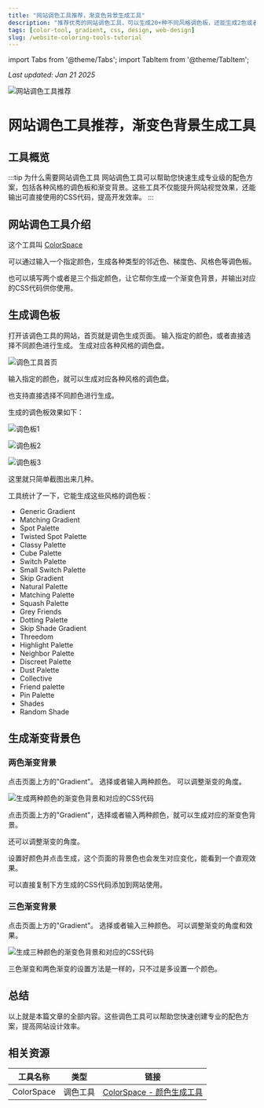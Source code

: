 ```yaml
---
title: "网站调色工具推荐，渐变色背景生成工具"
description: "推荐优秀的网站调色工具，可以生成20+种不同风格调色板，还能生成2色或者3色渐变背景及对应CSS代码"
tags: [color-tool, gradient, css, design, web-design]
slug: /website-coloring-tools-tutorial
---
```


import Tabs from '@theme/Tabs';
import TabItem from '@theme/TabItem';

_Last updated: Jan 21 2025_

![网站调色工具推荐](https://website-custom.com/wp-content/uploads/2024/11/pantone.webp)

# 网站调色工具推荐，渐变色背景生成工具

## 工具概览

:::tip 为什么需要网站调色工具
网站调色工具可以帮助您快速生成专业级的配色方案，包括各种风格的调色板和渐变背景。这些工具不仅能提升网站视觉效果，还能输出可直接使用的CSS代码，提高开发效率。
:::

## 网站调色工具介绍

这个工具叫 [ColorSpace](https://mycolor.space/)

可以通过输入一个指定颜色，生成各种类型的邻近色、梯度色、风格色等调色板。

也可以填写两个或者是三个指定颜色，让它帮你生成一个渐变色背景，并输出对应的CSS代码供你使用。

## 生成调色板

<Tabs>
<TabItem value="step1" label="打开工具">
  打开该调色工具的网站，首页就是调色生成页面。
</TabItem>
<TabItem value="step2" label="选择颜色">
  输入指定的颜色，或者直接选择不同颜色进行生成。
</TabItem>
<TabItem value="step3" label="生成调色板">
  生成对应各种风格的调色盘。
</TabItem>
</Tabs>

![调色工具首页](https://website-custom.com/wp-content/uploads/2024/11/1-20.webp)

输入指定的颜色，就可以生成对应各种风格的调色盘。

也支持直接选择不同颜色进行生成。

生成的调色板效果如下：

![调色板1](https://website-custom.com/wp-content/uploads/2024/11/3-20.webp)

![调色板2](https://website-custom.com/wp-content/uploads/2024/11/4-18.webp)

![调色板3](https://website-custom.com/wp-content/uploads/2024/11/5-18.webp)

这里就只简单截图出来几种。

工具统计了一下，它能生成这些风格的调色板：

-   Generic Gradient
-   Matching Gradient
-   Spot Palette
-   Twisted Spot Palette
-   Classy Palette
-   Cube Palette
-   Switch Palette
-   Small Switch Palette
-   Skip Gradient
-   Natural Palette
-   Matching Palette
-   Squash Palette
-   Grey Friends
-   Dotting Palette
-   Skip Shade Gradient
-   Threedom
-   Highlight Palette
-   Neighbor Palette
-   Discreet Palette
-   Dust Palette
-   Collective
-   Friend palette
-   Pin Palette
-   Shades
-   Random Shade

## 生成渐变背景色

### 两色渐变背景

<Tabs>
<TabItem value="step1" label="选择渐变模式">
  点击页面上方的"Gradient"。
</TabItem>
<TabItem value="step2" label="设置颜色">
  选择或者输入两种颜色。
</TabItem>
<TabItem value="step3" label="调整角度">
  可以调整渐变的角度。
</TabItem>
</Tabs>

![生成两种颜色的渐变色背景和对应的CSS代码](https://website-custom.com/wp-content/uploads/2024/11/7-15.webp)

点击页面上方的"Gradient"，选择或者输入两种颜色，就可以生成对应的渐变色背景。

还可以调整渐变的角度。

设置好颜色并点击生成，这个页面的背景色也会发生对应变化，能看到一个直观效果。

可以直接复制下方生成的CSS代码添加到网站使用。

### 三色渐变背景

<Tabs>
<TabItem value="step1" label="选择渐变模式">
  点击页面上方的"Gradient"。
</TabItem>
<TabItem value="step2" label="设置颜色">
  选择或者输入三种颜色。
</TabItem>
<TabItem value="step3" label="调整效果">
  可以调整渐变的角度和效果。
</TabItem>
</Tabs>

![生成三种颜色的渐变色背景和对应的CSS代码](https://website-custom.com/wp-content/uploads/2024/11/8-15.webp)

三色渐变和两色渐变的设置方法是一样的，只不过是多设置一个颜色。

## 总结

以上就是本篇文章的全部内容。这些调色工具可以帮助您快速创建专业的配色方案，提高网站设计效率。

## 相关资源

| 工具名称 | 类型 | 链接 |
|---------|------|------|
| ColorSpace | 调色工具 | [ColorSpace - 颜色生成工具](https://mycolor.space/) |
